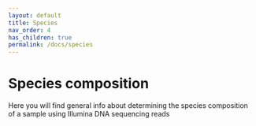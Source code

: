 ```yaml
---
layout: default
title: Species
nav_order: 4
has_children: true
permalink: /docs/species
---
```


# Species composition

Here you will find general info about determining the species composition of a sample using Illumina DNA sequencing reads
